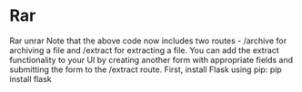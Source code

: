 # Rar
Rar unrar
Note that the above code now includes two routes - /archive for archiving a file and /extract for extracting a file. You can add the extract functionality to your UI by creating another form with appropriate fields and submitting the form to the /extract route.
First, install Flask using pip:
pip install flask
